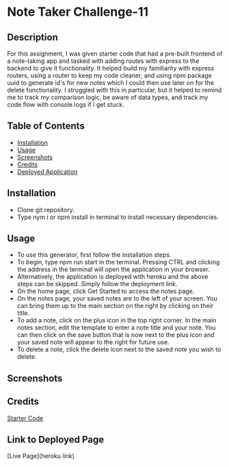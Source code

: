 # Note Taker Challenge-11

## Description
For this assignment, I was given starter code that had a pre-built frontend of a note-taking app and tasked with adding routes with express to the backend to give it functionality. It helped build my familiarity with express routers, using a router to keep my code cleaner, and using npm package uuid to generate id's for new notes which I could then use later on for the delete functionality. I struggled with this in particular, but it helped to remind me to track my comparison logic, be aware of data types, and track my code flow with console.logs if I get stuck.

## Table of Contents
- [Installation](#installation)
- [Usage](#usage)
- [Screenshots](#screenshots)
- [Credits](#credits)
- [Deployed Application](#link)

    

## Installation
- Clone git repository.
- Type nym i or npm install in terminal to install necessary dependencies.


## Usage
- To use this generator, first follow the installation steps.
- To begin, type npm run start in the terminal. Pressing CTRL and clicking the address in the terminal will open the application in your browser.
- Alternatively, the application is deployed with heroku and the above steps can be skipped. Simply follow the deployment link.
- On the home page, click Get Started to access the notes page.
- On the notes page, your saved notes are to the left of your screen. You can bring them up to the main section on the right by clicking on their title.
- To add a note, click on the plus icon in the top right corner. In the main notes section, edit the template to enter a note title and your note. You can then click on the save button that is now next to the plus icon and your saved note will appear to the right for future use.
- To delete a note, click the delete icon next to the saved note you wish to delete.

## Screenshots

## Credits
[Starter Code](https://github.com/coding-boot-camp/miniature-eureka)



## Link to Deployed Page

[Live Page](heroku link)

